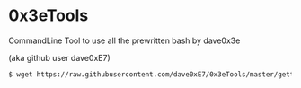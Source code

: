 # 0x3eTools

CommandLine Tool to use all the prewritten bash by dave0x3e

(aka github user dave0xE7)

```bash
$ wget https://raw.githubusercontent.com/dave0xE7/0x3eTools/master/getter.sh && bash getter.sh
```